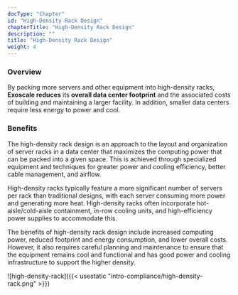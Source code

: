 ```yaml
---
docType: "Chapter"
id: "High-Density Rack Design"
chapterTitle: "High-Density Rack Design"
description: ""
title: "High-Density Rack Design"
weight: 4
---
```


### **Overview**

By packing more servers and other equipment into high-density racks, **Exoscale reduces** its **overall data center footprint** and the associated costs of building and maintaining a larger facility. In addition, smaller data centers require less energy to power and cool.

### **Benefits**

The high-density rack design is an approach to the layout and organization of server racks in a data center that maximizes the computing power that can be packed into a given space. This is achieved through specialized equipment and techniques for greater power and cooling efficiency, better cable management, and airflow.

High-density racks typically feature a more significant number of servers per rack than traditional designs, with each server consuming more power and generating more heat. High-density racks often incorporate hot-aisle/cold-aisle containment, in-row cooling units, and high-efficiency power supplies to accommodate this.

The benefits of high-density rack design include increased computing power, reduced footprint and energy consumption, and lower overall costs. However, it also requires careful planning and maintenance to ensure that the equipment remains cool and functional and has good power and cooling infrastructure to support the higher density.

![high-density-rack]({{< usestatic "intro-compliance/high-density-rack.png" >}})


